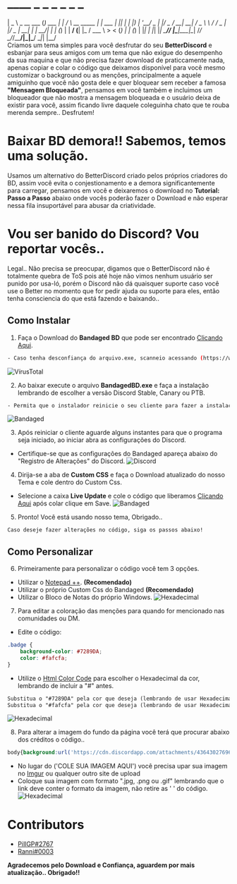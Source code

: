 #   ____            _           _        _               _       _   _ 
 |  _ \ _ __ ___ (_) ___  ___| |_     / \   __  _____ | | ___ | |_| |
 | |_) | '__/ _ \| |/ _ \/ __| __|   / _ \  \ \/ / _ \| |/ _ \| __| |
 |  __/| | | (_) | |  __/ (__| |_   / ___ \  >  < (_) | | (_) | |_| |
 |_|   |_|  \___// |\___|\___|\__| /_/   \_\/_/\_\___/|_|\___/ \__|_|
               |__/                                                  
Criamos um tema simples para você desfrutar do seu **BetterDiscord** e esbanjar para seus amigos com um tema que não exigue do desempenho da sua maquina e que não precisa fazer download de praticcamente nada, apenas copiar e colar o código que deixamos disponível para você mesmo customizar o background ou as menções, principalmente a aquele amiguinho que você não gosta dele e quer bloquear sem receber a famosa **"Mensagem Bloqueada"**, pensamos em você também e incluimos um bloqueador que não mostra a mensagem bloqueada e o usuário deixa de existir para você, assim ficando livre daquele coleguinha chato que te rouba merenda sempre.. Desfrutem!

# Baixar BD demora!! Sabemos, temos uma solução.
Usamos um alternativo do BetterDiscord criado pelos próprios criadores do BD, assim você evita o conjestionamento e a demora significantemente para carregar, pensamos em você e deixaremos o download no **Tutorial: Passo a Passo** abaixo onde vocês poderão fazer o Download e não esperar nessa fila insuportável para abusar da criatividade.

# Vou ser banido do Discord? Vou reportar vocês..
Legal.. Não precisa se preocupar, digamos que o BetterDiscord não é totalmente quebra de ToS pois até hoje não vimos nenhum usuário ser punido por usa-ló, porém o Discord não dá quaisquer suporte caso você use o Better no momento que for pedir ajuda ou suporte para eles, então tenha consciencia do que está fazendo e baixando..


## Como Instalar

1. Faça o Download do **Bandaged BD** que pode ser encontrado [Clicando Aqui](http://download1520.mediafire.com/8im9nckyorng/sgx1gq1w2pg1cbn/BandagedBD.exe).
```sh
- Caso tenha desconfiança do arquivo.exe, scanneio acessando (https://www.virustotal.com/pt)
```
![VírusTotal](https://i.imgur.com/PyYS0K3.png)

2. Ao baixar execute o arquivo **BandagedBD.exe** e faça a instalação lembrando de escolher a versão Discord Stable, Canary ou PTB.
```sh
- Permita que o instalador reinicie o seu cliente para fazer a instalação correta.
```
![Bandaged](https://i.imgur.com/TO8CJU3.gif)

3. Após reiniciar o cliente aguarde alguns instantes para que o programa seja iniciado, ao iniciar abra as configurações do Discord.
- Certifique-se que as configurações do Bandaged apareça abaixo do "Registro de Alterações" do Discord.
![Discord](https://i.imgur.com/T72PiBl.png)

4. Dirija-se a aba de **Custom CSS** e faça o Download atualizado do nosso Tema e cole dentro do Custom Css.
- Selecione a caixa **Live Update** e cole o código que liberamos [Clicando Aqui](https://github.com/GamerRanni/Project-Theme-/blob/master/Theme.css) após colar clique em Save.
![Bandaged](https://i.imgur.com/b59WPR3.gif)

5. Pronto! Você está usando nosso tema, Obrigado.. 
```
Caso deseje fazer alterações no código, siga os passos abaixo!
```

## Como Personalizar
6. Primeiramente para personalizar o código você tem 3 opções.
- Utilizar o [Notepad ++](https://notepad-plus-plus.org/repository/7.x/7.5.6/npp.7.5.6.Installer.exe). **(Recomendado)**
- Utilizar o próprio Custom Css do Bandaged **(Recomendado)**
- Utilizar o Bloco de Notas do próprio Windows.
![Hexadecimal](https://i.imgur.com/C2VA5WS.png)

7. Para editar a coloração das menções para quando for mencionado nas comunidades ou DM.
- Edite o código:
```css
.badge {
    background-color: #7289DA;
    color: #fafcfa;
}
```
- Utilize o [Html Color Code](https://htmlcolorcodes.com) para escolher o Hexadecimal da cor, lembrando de incluir a "#" antes.
```md
Substitua o "#7289DA" pela cor que deseja (lembrando de usar Hexadecimal) para o Background do fundo da menção.
Substitua o "#fafcfa" pela cor que deseja (lembrando de usar Hexadecimal) para a cor do (Nº) da menção.
```
![Hexadecimal](https://i.imgur.com/VzfmuAO.gif)

8. Para alterar a imagem do fundo da página você terá que procurar abaixo dos créditos o código..
```css
body{background:url('https://cdn.discordapp.com/attachments/436430276969758720/442595542783098880/Welcome.png') rgba(0,0,0,0);} 
```
- No lugar do ('COLE SUA IMAGEM AQUI') você precisa upar sua imagem no [Imgur](https://imgur.com/) ou qualquer outro site de upload
- Coloque sua imagem com formato ".jpg, .png ou .gif" lembrando que o link deve conter o formato da imagem, não retire as ' ' do código.
![Hexadecimal](https://i.imgur.com/beCGqBF.gif)

# Contributors
* [PillGP#2767](http://github.com/bolsomito)
* [Ranni#0003](https://github.com/R4nnii)

**Agradecemos pelo Download e Confiança, aguardem por mais atualização.. Obrigado!!**

